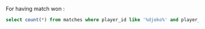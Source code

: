 For having match won : 
``` sql
select count(*) from matches where player_id like '%djoko%' and player_victory is 't' ;
```